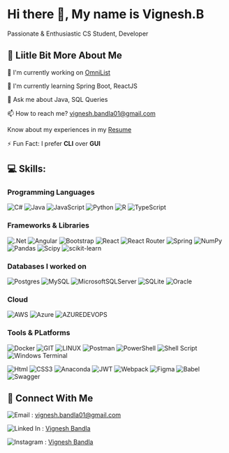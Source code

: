 # Hi there 👋, My name is Vignesh.B

Passionate & Enthusiastic CS Student, Developer

## 💫 Liitle Bit More About Me
<p>🔭 I'm currently working on <a href="#">OmniList</a></p>
<p>🌱 I'm currently learning Spring Boot, ReactJS</p>
<p>💬 Ask me about Java, SQL Queries</p>
<p>📫 How to reach me? <a href = "mailto: vignesh.bandla01@gmail.com">vignesh.bandla01@gmail.com</a></p>
<p>Know about my experiences in my <a href="https://drive.google.com/file/d/19MaSFYTWOKwCNWP5PouL5xstHdOYrA_B/view?usp=sharing">Resume</a></p>
<p>⚡ Fun Fact: I prefer <strong>CLI</strong> over <strong>GUI</strong></p>


<p>
  
## 💻 Skills:

### Programming Languages

![C#](https://img.shields.io/badge/c%23-%23239120.svg?style=plastic&logo=c-sharp&logoColor=white) ![Java](https://img.shields.io/badge/java-%23ED8B00.svg?style=plastic&logo=openjdk&logoColor=white) ![JavaScript](https://img.shields.io/badge/javascript-%23323330.svg?style=plastic&logo=javascript&logoColor=%23F7DF1E) ![Python](https://img.shields.io/badge/python-3670A0?style=plastic&logo=python&logoColor=ffdd54) ![R](https://img.shields.io/badge/r-%23276DC3.svg?style=plastic&logo=r&logoColor=white)  ![TypeScript](https://img.shields.io/badge/typescript-%23007ACC.svg?style=plastic&logo=typescript&logoColor=white)

### Frameworks & Libraries

![.Net](https://img.shields.io/badge/.NET-5C2D91?style=plastic&logo=.net&logoColor=white) ![Angular](https://img.shields.io/badge/angular-%23DD0031.svg?style=plastic&logo=angular&logoColor=white) ![Bootstrap](https://img.shields.io/badge/bootstrap-%238511FA.svg?style=plastic&logo=bootstrap&logoColor=white) ![React](https://img.shields.io/badge/react-%2320232a.svg?style=plastic&logo=react&logoColor=%2361DAFB) ![React Router](https://img.shields.io/badge/React_Router-CA4245?style=plastic&logo=react-router&logoColor=white) ![Spring](https://img.shields.io/badge/spring-%236DB33F.svg?style=plastic&logo=spring&logoColor=white) ![NumPy](https://img.shields.io/badge/numpy-%23013243.svg?style=plastic&logo=numpy&logoColor=white) ![Pandas](https://img.shields.io/badge/pandas-%23150458.svg?style=plastic&logo=pandas&logoColor=white) ![Scipy](https://img.shields.io/badge/SciPy-%230C55A5.svg?style=plastic&logo=scipy&logoColor=%white) ![scikit-learn](https://img.shields.io/badge/scikit--learn-%23F7931E.svg?style=plastic&logo=scikit-learn&logoColor=white)

### Databases I worked on

 ![Postgres](https://img.shields.io/badge/postgres-%23316192.svg?style=plastic&logo=postgresql&logoColor=white) ![MySQL](https://img.shields.io/badge/mysql-%2300000f.svg?style=plastic&logo=mysql&logoColor=white) ![MicrosoftSQLServer](https://img.shields.io/badge/Microsoft%20SQL%20Server-CC2927?style=plastic&logo=microsoft%20sql%20server&logoColor=white) ![SQLite](https://img.shields.io/badge/sqlite-%2307405e.svg?style=plastic&logo=sqlite&logoColor=white) 	![Oracle](https://img.shields.io/badge/Oracle-F80000?style=plastic&logo=Oracle&logoColor=white) 

### Cloud 

![AWS](https://img.shields.io/badge/AWS-%23FF9900.svg?style=plastic&logo=amazon-aws&logoColor=white) ![Azure](https://img.shields.io/badge/azure-%230072C6.svg?style=plastic&logo=microsoftazure&logoColor=white) ![AZUREDEVOPS](https://img.shields.io/badge/azuredevops-0078D7.svg?style=plastic&logo=azuredevops&logoColor=white&color=%230078D7) 

### Tools & PLatforms

![Docker](https://img.shields.io/badge/docker-%230db7ed.svg?style=plastic&logo=docker&logoColor=white) ![GIT](https://img.shields.io/badge/Git-fc6d26?style=plastic&logo=git&logoColor=white) ![LINUX](https://img.shields.io/badge/Linux-FCC624?style=plastic&logo=linux&logoColor=black) ![Postman](https://img.shields.io/badge/Postman-FF6C37?style=plastic&logo=postman&logoColor=white) ![PowerShell](https://img.shields.io/badge/PowerShell-%235391FE.svg?style=plastic&logo=powershell&logoColor=white)  ![Shell Script](https://img.shields.io/badge/shell_script-%23121011.svg?style=plastic&logo=gnu-bash&logoColor=white) ![Windows Terminal](https://img.shields.io/badge/Windows%20Terminal-%234D4D4D.svg?style=plastic&logo=windows-terminal&logoColor=white)

![Html](https://img.shields.io/badge/HTML-239120?style=plastic&logo=html5&logoColor=white) ![CSS3](https://img.shields.io/badge/css3-%231572B6.svg?style=plastic&logo=css3&logoColor=white)     ![Anaconda](https://img.shields.io/badge/Anaconda-%2344A833.svg?style=plastic&logo=anaconda&logoColor=white)  ![JWT](https://img.shields.io/badge/JWT-black?style=plastic&logo=JSON%20web%20tokens)  ![Webpack](https://img.shields.io/badge/webpack-%238DD6F9.svg?style=plastic&logo=webpack&logoColor=black) ![Figma](https://img.shields.io/badge/figma-%23F24E1E.svg?style=plastic&logo=figma&logoColor=white)    ![Babel](https://img.shields.io/badge/Babel-F9DC3e?style=plastic&logo=babel&logoColor=black) ![Swagger](https://img.shields.io/badge/-Swagger-%23Clojure?style=plastic&logo=swagger&logoColor=white)

<!-- Proudly created with GPRM ( https://gprm.itsvg.in ) -->
</p>

## 👥 Connect With Me
<p>
  
![Email](https://img.shields.io/badge/Gmail-D14836?style=plstic&logo=gmail&logoColor=white) : <a href = "mailto: vignesh.bandla01@gmail.com">vignesh.bandla01@gmail.com</a> 
  
![Linked In](https://img.shields.io/badge/LinkedIn-0077B5?style=platic&logo=linkedin&logoColor=white) : <a href="https://www.linkedin.com/in/bandla-vignesh-b3b655108/">Vignesh Bandla</a>

![Instagram](https://img.shields.io/badge/Instagram-E4405F?style=plastic&logo=instagram&logoColor=white) : <a href="https://www.instagram.com/vignesh_bandla/">Vignesh Bandla</a>



</p>

